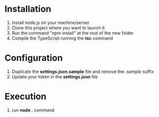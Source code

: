 # Installation
1. Install node.js on your machine/server
2. Clone this project where you want to launch it
3. Run the command "npm install" at the root of the new folder
4. Compile the TypeScript running the __tsc__ command

# Configuration
1. Duplicate the __settings.json.sample__ file and remove the _.sample_ suffix
2. Update your token in the __settings.json__ file

# Execution
1. run __node .__ command